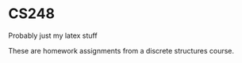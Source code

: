 # CS248
Probably just my latex stuff

These are homework assignments from a discrete structures course. 
